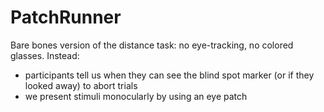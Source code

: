 # PatchRunner

Bare bones version of the distance task: no eye-tracking, no colored glasses. Instead:
- participants tell us when they can see the blind spot marker (or if they looked away) to abort trials
- we present stimuli monocularly by using an eye patch
